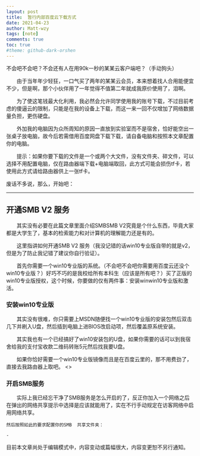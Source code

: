 ```yaml
---
layout: post
title:  暂行内部百度云下载方式
date: 2021-04-23
author: Matt-wzy
tags: [note]
comments: true
toc: true
#theme: github-dark-orshen
---
```



<div>
    <meting-js server="netease" type="playlist" id="6713520209" autoplay="false" list-max-height=1200px>
    </meting-js>
</div>

不会吧不会吧？不会还有人在用90k一秒的某某云客户端吧？（手动狗头）

<!-- more -->

　　由于当年年少轻狂，一口气买了两年的某某云会员，本来想着找人合用能便宜不少，但是啊，那个小伙伴用了一年觉得不值第二年就成我原价使用了，泪啊。

　　为了使这笔钱最大化利用，我必然会允许同学使用我的账号下载，不过目前考虑的傻逼云的限制，只能是在我的设备上下载，而这一来一回不仅增加了网络数据量负担，更伤硬盘。

　　外加我的电脑因为众所周知的原因一直放到实验室而不是宿舍，恰好能空出一张桌子放电脑，故今后若需借用百度网盘下载下载，请自备电脑和按照本文章配置你的电脑。

　　提示：如果你要下载的文件是一个或两个大文件，没有文件夹、碎文件，可以选择不用配置电脑，仅在路由器端下载+电脑端取回，此方式可能会损伤tf卡，若使用此方式请给路由器供上一张tf卡。

废话不多说，那么，开始吧：

------

## 开通SMB V2 服务

　　其实没有必要在此篇文章里面介绍SMBSMB V2究竟是个什么东西，毕竟大家都是大学生了，基本的检索能力和对计算机的理解能力还是有的。

　　这里指讲如何开通SMB V2 服务（我没记错的话win10专业版自带的就是v2，但是为了防止我记错了建议你自行验证）。

　　首先你需要一个win10专业版的系统。（不会吧不会吧你需要用百度云还没个win10专业版？）好巧不巧的是我校给所有本科生（应该是所有吧？）买了正版的win10专业版授权，这个时候，你要做的仅有两件事：安装winwin10专业版和激活。

### 安装win10专业版

　　其实没有很难，你只需要上MSDN随便找一个win10专业版的安装包然后双击几下并刷入U盘，然后插到电脑上进BIOS改启动项，然后覆盖原系统安装。

　　其实我也有一个已经搞好了win10安装包的U盘，如果你需要的话可以到我宿舍给我的支付宝收款二维码转账5元然后找我要U盘。

　　如果你恰好需要一个win10专业版镜像而且是在百度云里的，那不用费劲了，直接去我路由器上取吧。   <>

### 开启SMB服务

　　实际上我已经忘干净了SMB服务是怎么开启的了，反正你加入一个网络之后在弹出的网络共享提示中选择是应该就能用了，实在不行手动规定在访客网络中启用网络共享。

    然后按照如此的要求配置你的SMB  共享文件夹：

    - 


目前本文章尚处于编辑模式中，内容变动或篇幅很大，内容变更恕不另行通知。